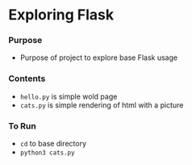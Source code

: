 # Exploring Flask

### Purpose
- Purpose of project to explore base Flask usage 

### Contents
- `hello.py` is simple wold page
- `cats.py` is simple rendering of html with a picture

### To Run
-  `cd` to base directory
- `python3 cats.py`